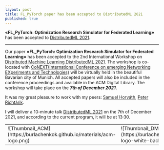 ```yaml
---
layout: post
title: FL_PyTorch paper has been accepted to DistributedML 2021
published: true
---
```


**«FL_PyTorch: Optimization Research Simulator for Federated Learning»** has been accepted to [DistributedML 2021](https://distributedml.org/).

---

Our paper **«FL_PyTorch: Optimization Research Simulator for Federated Learning»** has been accepted to the 2nd International Workshop on [Distributed Machine Learning DistributedML 2021](https://distributedml.org/). 
The workshop is co-located with [CoNEXT(International Conference on emerging Networking EXperiments and Technologies)](https://conferences2.sigcomm.org/co-next/2021) 
will be virtually held in the beautiful Bavarian city of Munich. 
All accepted papers will also be included in the conference proceedings and available in the ACM Digital Library. 
The workshop will take place on the ***7th of December 2021***.

It was my great pleasure to work with my peers: [Samuel Horváth](https://samuelhorvath.github.io/), [Peter Richtárik](https://richtarik.org/). 

I will deliver a 10-minute talk [DistributedML 2021](https://distributedml.org/program/) on the 7th of December 2021, and according to the current program, it will be at 13:30.

<table>
<tr>

<td> ![Thumbnail_ACM](https://burlachenkok.github.io/materials/acm-logo.png) </td>
<td> ![Thumbnail_DML](https://burlachenkok.github.io/materials/clean-logo-white-background-small.png) </td>

</tr>
</table>
